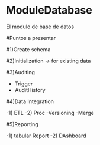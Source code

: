 # ModuleDatabase
El modulo de base de datos


#Puntos a presentar

#1)Create schema

#2)Initialization -> for existing data

#3)Auditing

  - Trigger
  - AuditHistory
  
#4)Data Integration

  -1) ETL
  -2) Proc
      -Versioning
      -Merge
      
#5)Reporting

 -1) tabular Report
 -2) DAshboard
